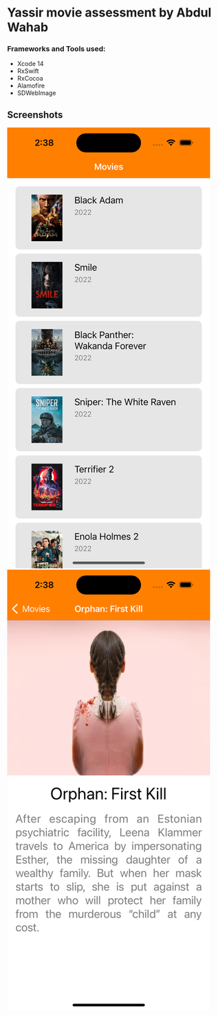 # Yassir movie assessment by Abdul Wahab
### Frameworks and Tools used:
- Xcode 14
- RxSwift
- RxCocoa
- Alamofire
- SDWebImage

## Screenshots
![movie list](screenshot1.png)
![movie detail](screenshot2.png)
